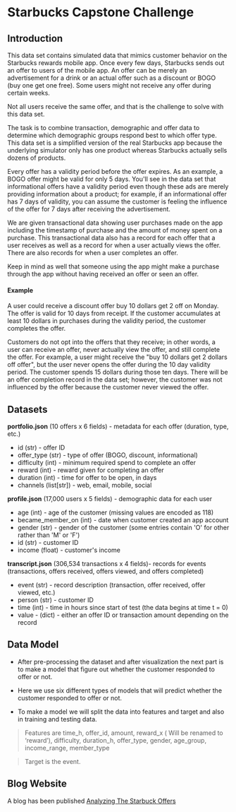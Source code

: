 # Starbucks Capstone Challenge 

## Introduction

This data set contains simulated data that mimics customer behavior on the Starbucks rewards mobile app. Once every few days, Starbucks sends out an offer to users of the mobile app. An offer can be merely an advertisement for a drink or an actual offer such as a discount or BOGO (buy one get one free). Some users might not receive any offer during certain weeks.

Not all users receive the same offer, and that is the challenge to solve with this data set.

The task is to combine transaction, demographic and offer data to determine which demographic groups respond best to which offer type. This data set is a simplified version of the real Starbucks app because the underlying simulator only has one product whereas Starbucks actually sells dozens of products.

Every offer has a validity period before the offer expires. As an example, a BOGO offer might be valid for only 5 days. You'll see in the data set that informational offers have a validity period even though these ads are merely providing information about a product; for example, if an informational offer has 7 days of validity, you can assume the customer is feeling the influence of the offer for 7 days after receiving the advertisement.

We are given transactional data showing user purchases made on the app including the timestamp of purchase and the amount of money spent on a purchase. This transactional data also has a record for each offer that a user receives as well as a record for when a user actually views the offer. There are also records for when a user completes an offer.

Keep in mind as well that someone using the app might make a purchase through the app without having received an offer or seen an offer.

#### Example

A user could receive a discount offer buy 10 dollars get 2 off on Monday. The offer is valid for 10 days from receipt. If the customer accumulates at least 10 dollars in purchases during the validity period, the customer completes the offer.

Customers do not opt into the offers that they receive; in other words, a user can receive an offer, never actually view the offer, and still complete the offer. For example, a user might receive the "buy 10 dollars get 2 dollars off offer", but the user never opens the offer during the 10 day validity period. The customer spends 15 dollars during those ten days. There will be an offer completion record in the data set; however, the customer was not influenced by the offer because the customer never viewed the offer.

## Datasets

**portfolio.json** (10 offers x 6 fields) - metadata for each offer (duration, type, etc.)
* id (str) - offer ID
* offer_type (str) - type of offer (BOGO, discount, informational)
* difficulty (int) - minimum required spend to complete an offer
* reward (int) - reward given for completing an offer
* duration (int) - time for offer to be open, in days
* channels (list[str]) - web, email, mobile, social

**profile.json** (17,000 users x 5 fields) - demographic data for each user
* age (int) - age of the customer (missing values are encoded as 118)
* became_member_on (int) - date when customer created an app account
* gender (str) - gender of the customer (some entries contain 'O' for other rather than 'M' or 'F')
* id (str) - customer ID
* income (float) - customer's income

**transcript.json** (306,534 transactions x 4 fields)- records for events (transactions, offers received, offers viewed, and offers completed)
* event (str) - record description (transaction, offer received, offer viewed, etc.)
* person (str) - customer ID
* time (int) - time in hours since start of test (the data begins at time t = 0)
* value - (dict) - either an offer ID or transaction amount depending on the record


## Data Model <a name="Model"></a>
- After pre-processing the dataset and after visualization the next part is to make a model that figure out whether the customer responded to offer or not.

- Here we use six different types of models that will predict whether the customer responded to offer or not.

- To make a model we will split the data into features and target and also in training and testing data.

> Features are time_h, offer_id, amount, reward_x ( Will be renamed to ‘reward’), difficulty, duration_h, offer_type, gender, age_group, income_range, member_type

> Target is the event.

## Blog Website <a name="Blog"></a>
A blog has been published  [Analyzing The Starbuck Offers](https://medium.com/@ashwanisng/analyzing-the-starbuck-offers-4189fef3a8cf)
